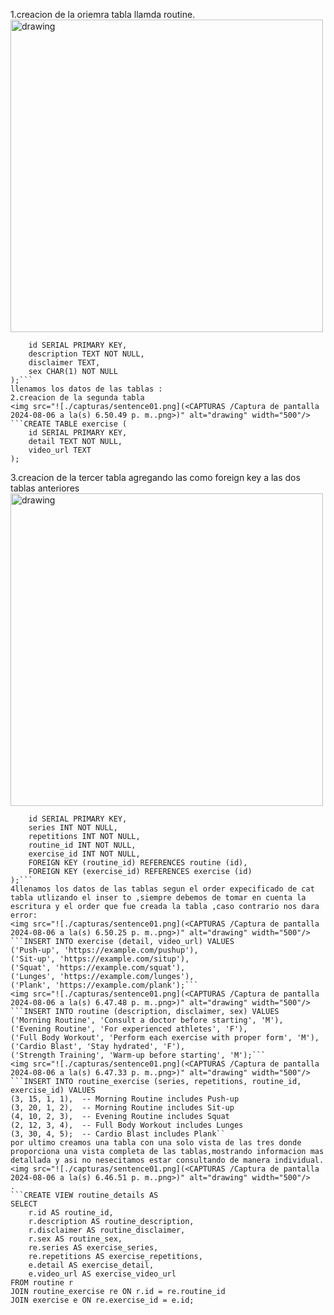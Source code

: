 1.creacion de la oriemra tabla llamda routine.
<img src="![/Users/lizbethencalada/Desktop/EXAMEN/CAPTURAS /Captura de pantalla 2024-08-06 a la(s) 7.05.58 p. m..png](<CAPTURAS /Captura de pantalla 2024-08-06 a la(s) 7.05.58 p. m..png>)" alt="drawing" width="500"/>
```CREATE TABLE routine (
    id SERIAL PRIMARY KEY,
    description TEXT NOT NULL,
    disclaimer TEXT,
    sex CHAR(1) NOT NULL
);```
llenamos los datos de las tablas :
2.creacion de la segunda tabla 
<img src="![./capturas/sentence01.png](<CAPTURAS /Captura de pantalla 2024-08-06 a la(s) 6.50.49 p. m..png>)" alt="drawing" width="500"/>
```CREATE TABLE exercise (
    id SERIAL PRIMARY KEY,
    detail TEXT NOT NULL,
    video_url TEXT
);
```
3.creacion de la tercer tabla agregando las como foreign key a las dos tablas anteriores 
<img src="![./capturas/sentence01.png](<CAPTURAS /Captura de pantalla 2024-08-06 a la(s) 6.50.36 p. m..png>)" alt="drawing" width="500"/>
```CREATE TABLE routine_exercise (
    id SERIAL PRIMARY KEY,
    series INT NOT NULL,
    repetitions INT NOT NULL,
    routine_id INT NOT NULL,
    exercise_id INT NOT NULL,
    FOREIGN KEY (routine_id) REFERENCES routine (id),
    FOREIGN KEY (exercise_id) REFERENCES exercise (id)
);```
4llenamos los datos de las tablas segun el order expecificado de cat tabla utlizando el inser to ,siempre debemos de tomar en cuenta la escritura y el order que fue creada la tabla ,caso contrario nos dara error:
<img src="![./capturas/sentence01.png](<CAPTURAS /Captura de pantalla 2024-08-06 a la(s) 6.50.25 p. m..png>)" alt="drawing" width="500"/>
```INSERT INTO exercise (detail, video_url) VALUES 
('Push-up', 'https://example.com/pushup'),
('Sit-up', 'https://example.com/situp'),
('Squat', 'https://example.com/squat'),
('Lunges', 'https://example.com/lunges'),
('Plank', 'https://example.com/plank');```
<img src="![./capturas/sentence01.png](<CAPTURAS /Captura de pantalla 2024-08-06 a la(s) 6.47.48 p. m..png>)" alt="drawing" width="500"/>
```INSERT INTO routine (description, disclaimer, sex) VALUES 
('Morning Routine', 'Consult a doctor before starting', 'M'),
('Evening Routine', 'For experienced athletes', 'F'),
('Full Body Workout', 'Perform each exercise with proper form', 'M'),
('Cardio Blast', 'Stay hydrated', 'F'),
('Strength Training', 'Warm-up before starting', 'M');```
<img src="![./capturas/sentence01.png](<CAPTURAS /Captura de pantalla 2024-08-06 a la(s) 6.47.33 p. m..png>)" alt="drawing" width="500"/>
```INSERT INTO routine_exercise (series, repetitions, routine_id, exercise_id) VALUES 
(3, 15, 1, 1),  -- Morning Routine includes Push-up
(3, 20, 1, 2),  -- Morning Routine includes Sit-up
(4, 10, 2, 3),  -- Evening Routine includes Squat
(2, 12, 3, 4),  -- Full Body Workout includes Lunges
(3, 30, 4, 5);  -- Cardio Blast includes Plank``
por ultimo creamos una tabla con una solo vista de las tres donde proporciona una vista completa de las tablas,mostrando informacion mas detallada y asi no nesecitamos estar consultando de manera individual. 
<img src="![./capturas/sentence01.png](<CAPTURAS /Captura de pantalla 2024-08-06 a la(s) 6.46.51 p. m..png>)" alt="drawing" width="500"/>
.
```CREATE VIEW routine_details AS
SELECT
    r.id AS routine_id,
    r.description AS routine_description,
    r.disclaimer AS routine_disclaimer,
    r.sex AS routine_sex,
    re.series AS exercise_series,
    re.repetitions AS exercise_repetitions,
    e.detail AS exercise_detail,
    e.video_url AS exercise_video_url
FROM routine r
JOIN routine_exercise re ON r.id = re.routine_id
JOIN exercise e ON re.exercise_id = e.id;
```



